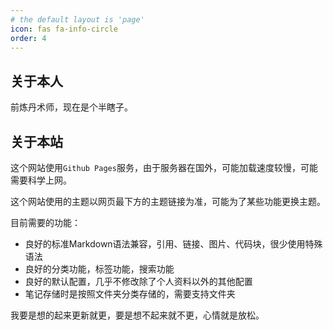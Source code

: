 ```yaml
---
# the default layout is 'page'
icon: fas fa-info-circle
order: 4
---
```


## 关于本人

前炼丹术师，现在是个半瞎子。

## 关于本站

这个网站使用`Github Pages`服务，由于服务器在国外，可能加载速度较慢，可能需要科学上网。

这个网站使用的主题以网页最下方的主题链接为准，可能为了某些功能更换主题。

目前需要的功能：

- 良好的标准Markdown语法兼容，引用、链接、图片、代码块，很少使用特殊语法
- 良好的分类功能，标签功能，搜索功能
- 良好的默认配置，几乎不修改除了个人资料以外的其他配置
- 笔记存储时是按照文件夹分类存储的，需要支持文件夹

我要是想的起来更新就更，要是想不起来就不更，心情就是放松。
